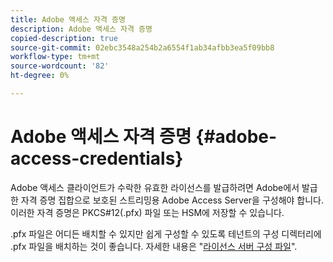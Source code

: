 ```yaml
---
title: Adobe 액세스 자격 증명
description: Adobe 액세스 자격 증명
copied-description: true
source-git-commit: 02ebc3548a254b2a6554f1ab34afbb3ea5f09bb8
workflow-type: tm+mt
source-wordcount: '82'
ht-degree: 0%

---
```


# Adobe 액세스 자격 증명 {#adobe-access-credentials}

Adobe 액세스 클라이언트가 수락한 유효한 라이선스를 발급하려면 Adobe에서 발급한 자격 증명 집합으로 보호된 스트리밍용 Adobe Access Server을 구성해야 합니다. 이러한 자격 증명은 PKCS#12(.pfx) 파일 또는 HSM에 저장할 수 있습니다.

.pfx 파일은 어디든 배치할 수 있지만 쉽게 구성할 수 있도록 테넌트의 구성 디렉터리에 .pfx 파일을 배치하는 것이 좋습니다. 자세한 내용은 &quot;[라이선스 서버 구성 파일](../../aaxs-protected-streaming/aaxs-license-server-config-files/aaxs-configuration-directory-structure.md)&quot;.
